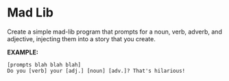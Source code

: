 # Mad Lib

Create a simple mad-lib program that prompts for a noun, verb, adverb, and
adjective, injecting them into a story that you create.

**EXAMPLE:**

```plaintext
[prompts blah blah blah]
Do you [verb] your [adj.] [noun] [adv.]? That's hilarious!
```

